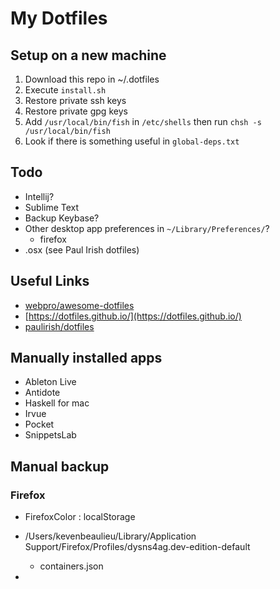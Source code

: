 # My Dotfiles

## Setup on a new machine
1. Download this repo in ~/.dotfiles
1. Execute `install.sh`
1. Restore private ssh keys
1. Restore private gpg keys
1. Add `/usr/local/bin/fish` in `/etc/shells` then run `chsh -s /usr/local/bin/fish`
1. Look if there is something useful in `global-deps.txt`

## Todo
- Intellij?
- Sublime Text
- Backup Keybase?
- Other desktop app preferences in `~/Library/Preferences/`?
  - firefox
- .osx (see Paul Irish dotfiles)

## Useful Links
- [webpro/awesome-dotfiles](https://github.com/webpro/awesome-dotfiles)
- [https://dotfiles.github.io/](https://dotfiles.github.io/)
- [paulirish/dotfiles](https://github.com/paulirish/dotfiles)
 
## Manually installed apps
- Ableton Live
- Antidote
- Haskell for mac
- Irvue
- Pocket
- SnippetsLab

## Manual backup
### Firefox
- FirefoxColor : localStorage
- /Users/kevenbeaulieu/Library/Application Support/Firefox/Profiles/dysns4ag.dev-edition-default
    - containers.json

- 

